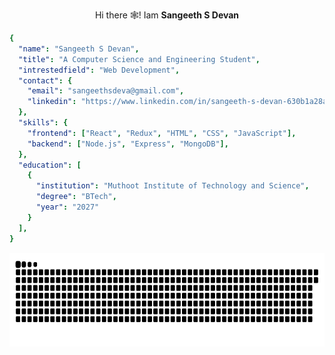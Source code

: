 <div align="center">
<p>Hi there 🕸️! Iam <b>Sangeeth S Devan</b></p>
</div>

```yaml
{
  "name": "Sangeeth S Devan",
  "title": "A Computer Science and Engineering Student",
  "intrestedfield": "Web Development",
  "contact": {
    "email": "sangeethsdeva@gmail.com",
    "linkedin": "https://www.linkedin.com/in/sangeeth-s-devan-630b1a28a",
  },
  "skills": {
    "frontend": ["React", "Redux", "HTML", "CSS", "JavaScript"],
    "backend": ["Node.js", "Express", "MongoDB"],
  },
  "education": [
    {
      "institution": "Muthoot Institute of Technology and Science",
      "degree": "BTech",
      "year": "2027"
    }
  ],
}
```
<div align="center">
  <img src="https://raw.githubusercontent.com/zanepearton/zanepearton/output/github-contribution-grid-snake-dark.svg#gh-dark-mode-only" style="height:150px;">
</div>
